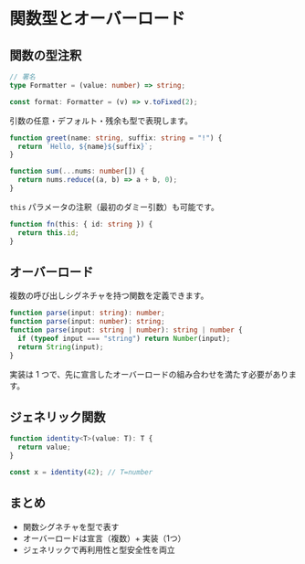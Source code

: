 # 関数型とオーバーロード

## 関数の型注釈

```ts
// 署名
type Formatter = (value: number) => string;

const format: Formatter = (v) => v.toFixed(2);
```

引数の任意・デフォルト・残余も型で表現します。

```ts
function greet(name: string, suffix: string = "!") {
  return `Hello, ${name}${suffix}`;
}

function sum(...nums: number[]) {
  return nums.reduce((a, b) => a + b, 0);
}
```

`this` パラメータの注釈（最初のダミー引数）も可能です。

```ts
function fn(this: { id: string }) {
  return this.id;
}
```

## オーバーロード

複数の呼び出しシグネチャを持つ関数を定義できます。

```ts
function parse(input: string): number;
function parse(input: number): string;
function parse(input: string | number): string | number {
  if (typeof input === "string") return Number(input);
  return String(input);
}
```

実装は 1 つで、先に宣言したオーバーロードの組み合わせを満たす必要があります。

## ジェネリック関数

```ts
function identity<T>(value: T): T {
  return value;
}

const x = identity(42); // T=number
```

## まとめ

- 関数シグネチャを型で表す
- オーバーロードは宣言（複数）+ 実装（1つ）
- ジェネリックで再利用性と型安全性を両立